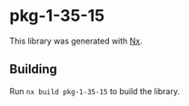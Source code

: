 # pkg-1-35-15

This library was generated with [Nx](https://nx.dev).

## Building

Run `nx build pkg-1-35-15` to build the library.
